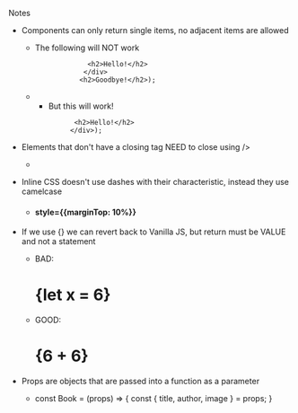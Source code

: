 Notes

- Components can only return single items, no adjacent items are allowed
  * The following will NOT work
    ```return (<div>
                 <h2>Hello!</h2>
                </div>
               <h2>Goodbye!</h2>);
    ```
  *  * But this will work!
    ```return (<div>
                 <h2>Hello!</h2>
                </div>);
    ```

- Elements that don't have a closing tag NEED to close using />
  * <img href="" />

- Inline CSS doesn't use dashes with their characteristic, instead they use camelcase
  * <h4> style={{marginTop: 10%}}

- If we use {} we can revert back to Vanilla JS, but return must be VALUE and not a statement
  * BAD: <h1>{let x = 6}</h1>
  * GOOD: <h1>{6 + 6}</h1>

- Props are objects that are passed into a function as a parameter
  * const Book = (props) => {
      const { title, author, image } = props;
    }
